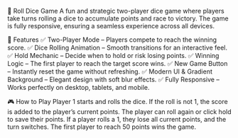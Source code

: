🎲 Roll Dice Game
A fun and strategic two-player dice game where players take turns rolling a dice to accumulate points and race to victory. The game is fully responsive, ensuring a seamless experience across all devices.

🚀 Features
✅ Two-Player Mode – Players compete to reach the winning score.
✅ Dice Rolling Animation – Smooth transitions for an interactive feel.
✅ Hold Mechanic – Decide when to hold or risk losing points.
✅ Winning Logic – The first player to reach the target score wins.
✅ New Game Button – Instantly reset the game without refreshing.
✅ Modern UI & Gradient Background – Elegant design with soft blur effects.
✅ Fully Responsive – Works perfectly on desktop, tablets, and mobile.

🎮 How to Play
Player 1 starts and rolls the dice.
If the roll is not 1, the score is added to the player’s current points.
The player can roll again or click hold to save their points.
If a player rolls a 1, they lose all current points, and the turn switches.
The first player to reach 50 points wins the game.
